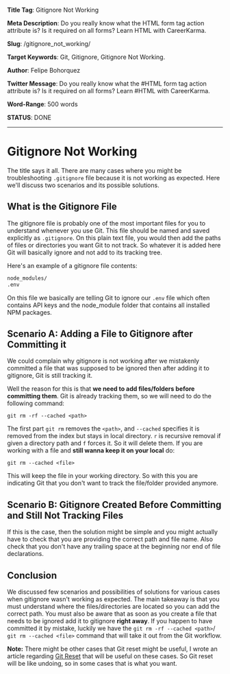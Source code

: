 **Title Tag**: Gitignore Not Working

**Meta Description**: Do you really know what the HTML form tag action attribute is? Is it required on all forms? Learn HTML with CareerKarma.

**Slug**: /gitignore_not_working/

**Target Keywords**: Git, Gitignore, Gitignore Not Working.

**Author**: Felipe Bohorquez

**Twitter Message**: Do you really know what the #HTML form tag action attribute is? Is it required on all forms? Learn #HTML with CareerKarma.

**Word-Range**: 500 words

**STATUS**: DONE

---

# Gitignore Not Working

The title says it all. There are many cases where you might be troubleshooting `.gitignore` file because it is not working as expected. Here we'll discuss two scenarios and its possible solutions. 


## What is the Gitignore File

The gitignore file is probably one of the most important files for you to understand whenever you use Git. This file should be named and saved explicitly as `.gitignore`. On this plain text file, you would then add the paths of files or directories you want Git to not track. So whatever it is added here Git will basically ignore and not add to its tracking tree. 

Here's an example of a gitignore file contents:

```bash
node_modules/
.env
```

On this file we basically are telling Git to ignore our `.env` file which often contains API keys and the node_module folder that contains all installed NPM packages.


## Scenario A: Adding a File to Gitignore after Committing it 

We could complain why gitignore is not working after we mistakenly committed a file that was supposed to be ignored then after adding it to gitignore, Git is still tracking it. 

Well the reason for this is that **we need to add files/folders before committing them**. Git is already tracking them, so we will need to do the following command:

`git rm -rf --cached <path>`

The first part `git rm` removes the `<path>`, and `--cached` specifies it is removed from the index but stays in local directory. `r` is recursive removal if given a directory path and `f` forces it. So it will delete them. If you are working with a file and **still wanna keep it on your local** do:

`git rm --cached <file>`

This will keep the file in your working directory. So with this you are indicating Git that you don't want to track the file/folder provided anymore.

## Scenario B: Gitignore Created Before Committing and Still Not Tracking Files

If this is the case, then the solution might be simple and you might actually have to check that you are providing the correct path and file name. Also check that you don't have any trailing space at the beginning nor end of file declarations. 

## Conclusion

We discussed few scenarios and possibilities of solutions for various cases when gitignore wasn't working as expected. The main takeaway is that you must understand where the files/directories are located so you can add the correct path. You must also be aware that as soon as you create a file that needs to be ignored add it to gitignore **right away**. If you happen to have committed it by mistake, luckily we have the `git rm -rf --cached <path>`/ `git rm --cached <file>` command that will take it out from the Git workflow.

**Note:** There might be other cases that Git reset might be useful, I wrote an article regarding [Git Reset](https://careerkarma.com/blog/git-reset/) that will be useful on these cases. So Git reset will be like undoing, so in some cases that is what you want.